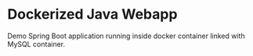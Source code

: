 # Dockerized Java Webapp
Demo Spring Boot application running inside docker container linked with MySQL container.
